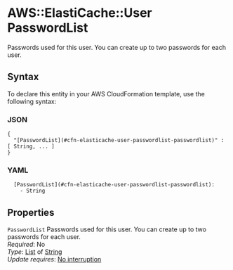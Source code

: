 # AWS::ElastiCache::User PasswordList<a name="aws-properties-elasticache-user-passwordlist"></a>

Passwords used for this user\. You can create up to two passwords for each user\.

## Syntax<a name="aws-properties-elasticache-user-passwordlist-syntax"></a>

To declare this entity in your AWS CloudFormation template, use the following syntax:

### JSON<a name="aws-properties-elasticache-user-passwordlist-syntax.json"></a>

```
{
  "[PasswordList](#cfn-elasticache-user-passwordlist-passwordlist)" : [ String, ... ]
}
```

### YAML<a name="aws-properties-elasticache-user-passwordlist-syntax.yaml"></a>

```
  [PasswordList](#cfn-elasticache-user-passwordlist-passwordlist): 
    - String
```

## Properties<a name="aws-properties-elasticache-user-passwordlist-properties"></a>

`PasswordList`  <a name="cfn-elasticache-user-passwordlist-passwordlist"></a>
Passwords used for this user\. You can create up to two passwords for each user\.  
*Required*: No  
*Type*: [List](#aws-properties-elasticache-user-passwordlist) of [String](#aws-properties-elasticache-user-passwordlist)  
*Update requires*: [No interruption](https://docs.aws.amazon.com/AWSCloudFormation/latest/UserGuide/using-cfn-updating-stacks-update-behaviors.html#update-no-interrupt)